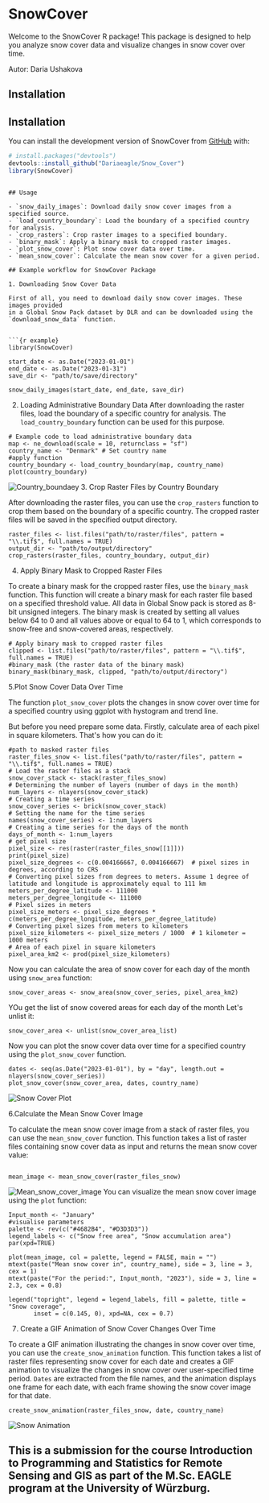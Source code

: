 # SnowCover

<!-- badges: start -->
<!-- badges: end -->
Welcome to the SnowCover R package!
This package is designed to help you analyze snow cover data and visualize changes in snow cover over time.

Autor: Daria Ushakova

## Installation

## Installation

You can install the development version of SnowCover from [GitHub](https://github.com) with:

``` r
# install.packages("devtools")
devtools::install_github("Dariaeagle/Snow_Cover")
library(SnowCover)
```

```

## Usage

- `snow_daily_images`: Download daily snow cover images from a specified source.
- `load_country_boundary`: Load the boundary of a specified country for analysis.
- `crop_rasters`: Crop raster images to a specified boundary.
- `binary_mask`: Apply a binary mask to cropped raster images.
- `plot_snow_cover`: Plot snow cover data over time.
- `mean_snow_cover`: Calculate the mean snow cover for a given period.

## Example workflow for SnowCover Package

1. Downloading Snow Cover Data

First of all, you need to download daily snow cover images. These images provided 
in a Global Snow Pack dataset by DLR and can be downloaded using the `download_snow_data` function.


```{r example}
library(SnowCover)

start_date <- as.Date("2023-01-01")
end_date <- as.Date("2023-01-31")
save_dir <- "path/to/save/directory"

snow_daily_images(start_date, end_date, save_dir)

```

2. Loading Administrative Boundary Data
After downloading the raster files, load the boundary of a specific country for analysis. The `load_country_boundary` function can be used for this purpose.


```{r example}
# Example code to load administrative boundary data
map <- ne_download(scale = 10, returnclass = "sf")
country_name <- "Denmark" # Set country name
#apply function
country_boundary <- load_country_boundary(map, country_name)
plot(country_boundary)

```
![Country_boundaey](Images/country_boundary_plot.png)
3. Crop Raster Files by Country Boundary

After downloading the raster files, you can use the `crop_rasters` function to crop them based on the boundary of a specific country. The cropped raster files will be saved in the specified output directory.


```{r example}
raster_files <- list.files("path/to/raster/files", pattern = "\\.tif$", full.names = TRUE)
output_dir <- "path/to/output/directory"
crop_rasters(raster_files, country_boundary, output_dir)
```

4. Apply Binary Mask to Cropped Raster Files

To create a binary mask for the cropped raster files, use the `binary_mask` function. This function will create a binary mask for each raster file based on a specified threshold value. All data in Global Snow pack is stored as 8-bit unsigned integers.
The binary mask is created by setting all values below 64 to 0 and all values above or equal to 64 to 1, which corresponds to snow-free and snow-covered areas, respectively.

```{r example}
# Apply binary mask to cropped raster files
clipped <- list.files("path/to/raster/files", pattern = "\\.tif$", full.names = TRUE)
#binary_mask (the raster data of the binary mask)
binary_mask(binary_mask, clipped, "path/to/output/directory")

```

5.Plot Snow Cover Data Over Time

The function `plot_snow_cover` plots the changes in snow cover over time for a specified country using ggplot with hystogram and trend line.

But before you need prepare some data.
Firstly, calculate area of each pixel in square kilometers.
That's how you can do it:

```{r example}
#path to masked raster files
raster_files_snow <- list.files("path/to/raster/files", pattern = "\\.tif$", full.names = TRUE)
# Load the raster files as a stack
snow_cover_stack <- stack(raster_files_snow)
# Determining the number of layers (number of days in the month)
num_layers <- nlayers(snow_cover_stack)
# Creating a time series
snow_cover_series <- brick(snow_cover_stack)
# Setting the name for the time series
names(snow_cover_series) <- 1:num_layers
# Creating a time series for the days of the month
days_of_month <- 1:num_layers
# get pixel size 
pixel_size <- res(raster(raster_files_snow[[1]]))
print(pixel_size)
pixel_size_degrees <- c(0.004166667, 0.004166667)  # pixel sizes in degrees, according to CRS
# Converting pixel sizes from degrees to meters. Assume 1 degree of latitude and longitude is approximately equal to 111 km
meters_per_degree_latitude <- 111000 
meters_per_degree_longitude <- 111000   
# Pixel sizes in meters
pixel_size_meters <- pixel_size_degrees * c(meters_per_degree_longitude, meters_per_degree_latitude)
# Converting pixel sizes from meters to kilometers
pixel_size_kilometers <- pixel_size_meters / 1000  # 1 kilometer = 1000 meters
# Area of each pixel in square kilometers
pixel_area_km2 <- prod(pixel_size_kilometers)

```
Now you can calculate the area of snow cover for each day of the month using `snow_area` function:

```{r example}
snow_cover_areas <- snow_area(snow_cover_series, pixel_area_km2)
```
YOu get the list of snow covered areas for each day of the month
Let's unlist it:

```{r example}
snow_cover_area <- unlist(snow_cover_area_list)

```

Now you can plot the snow cover data over time for a specified country using the `plot_snow_cover` function.

```{r example}
dates <- seq(as.Date("2023-01-01"), by = "day", length.out = nlayers(snow_cover_series))
plot_snow_cover(snow_cover_area, dates, country_name)
```
![Snow Cover Plot](Images/snow_cover_plot.png)

6.Calculate the Mean Snow Cover Image

To calculate the mean snow cover image from a stack of raster files, you can use the `mean_snow_cover` function. This function takes a list of raster files containing snow cover data as input and returns the mean snow cover value:


```{r example}

mean_image <- mean_snow_cover(raster_files_snow)

```
![Mean_snow_cover_image](Images/mean.png)
You can visualize the mean snow cover image using the `plot` function:

```{r example}
Input_month <- "January"
#visualise parameters
palette <- rev(c("#4682B4", "#D3D3D3"))
legend_labels <- c("Snow free area", "Snow accumulation area")
par(xpd=TRUE)

plot(mean_image, col = palette, legend = FALSE, main = "")
mtext(paste("Mean snow cover in", country_name), side = 3, line = 3, cex = 1)
mtext(paste("For the period:", Input_month, "2023"), side = 3, line = 2.3, cex = 0.8)

legend("topright", legend = legend_labels, fill = palette, title = "Snow coverage",
       inset = c(0.145, 0), xpd=NA, cex = 0.7)
```

7. Create a GIF Animation of Snow Cover Changes Over Time

To create a GIF animation illustrating the changes in snow cover over time, you can use the `create_snow_animation` function. This function takes a list of raster files representing snow cover for each date and creates a GIF animation to visualize the changes in snow cover over user-specified time period. `Dates` are extracted from the file names, and the animation displays one frame for each date, with each frame showing the snow cover image for that date.

```{r example}
create_snow_animation(raster_files_snow, date, country_name)
```

![Snow Animation](Images/snow_animation.gif)




## This is a submission for the course Introduction to Programming and Statistics for Remote Sensing and GIS as part of the M.Sc. EAGLE program at the University of Würzburg.
